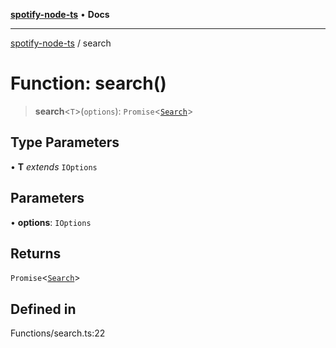 [**spotify-node-ts**](../README.md) • **Docs**

***

[spotify-node-ts](../README.md) / search

# Function: search()

> **search**\<`T`\>(`options`): `Promise`\<[`Search`](../interfaces/Search.md)\>

## Type Parameters

• **T** *extends* `IOptions`

## Parameters

• **options**: `IOptions`

## Returns

`Promise`\<[`Search`](../interfaces/Search.md)\>

## Defined in

Functions/search.ts:22

